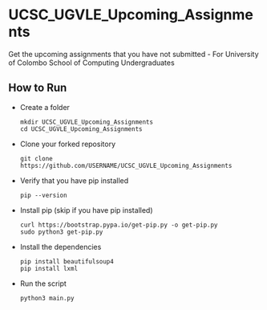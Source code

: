 # UCSC_UGVLE_Upcoming_Assignments

Get the upcoming assignments that you have not submitted - For University of Colombo School of Computing Undergraduates

## How to Run

- Create a folder
  ```
  mkdir UCSC_UGVLE_Upcoming_Assignments
  cd UCSC_UGVLE_Upcoming_Assignments
  ```
- Clone your forked repository
  ```
  git clone https://github.com/USERNAME/UCSC_UGVLE_Upcoming_Assignments
  ```
- Verify that you have pip installed
  ```
  pip --version
  ```
- Install pip (skip if you have pip installed)

  ```
  curl https://bootstrap.pypa.io/get-pip.py -o get-pip.py
  sudo python3 get-pip.py
  ```

- Install the dependencies
  ```
  pip install beautifulsoup4
  pip install lxml
  ```
- Run the script
  ```
  python3 main.py
  ```
